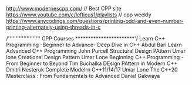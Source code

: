 http://www.modernescpp.com/    // Best CPP site
https://www.youtube.com/c/lefticus1/playlists    // cpp weekly
https://www.anycodings.com/questions/printing-odd-and-even-number-printing-alternately-using-threads-in-c


/''''''''''''''''''''' CPP Courses ***********************'/
Learn C++ Programming -Beginner to Advance- Deep Dive in C++ Abdul Bari
Learn Advanced C++ Programming  John Purcell
Structural Design PAttern Umar lone
Creational Design Pattern Umar Lone
Beginning C++ Programming - From Beginner to Beyond  Tim Buchalka
DEsign PAttern in Modern C++ Dmitri Nesteruk
Complete Modelrn C++11/14/17 Umar Lone
The C++20 Masterclass : From Fundamentals to Advanced Danial Gakwaya
